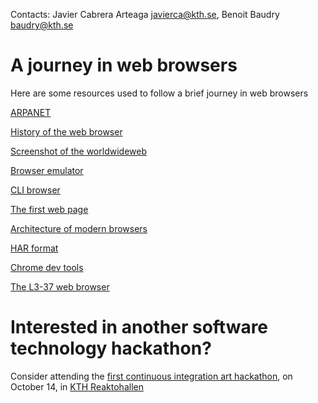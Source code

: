 Contacts: Javier Cabrera Arteaga <javierca@kth.se>, Benoit Baudry <baudry@kth.se>

# A journey in web browsers

Here are some resources used to follow a brief journey in web browsers

[ARPANET](https://en.wikipedia.org/wiki/ARPANET)

[History of the web browser](https://en.wikipedia.org/wiki/History_of_the_web_browser)

[Screenshot of the worldwideweb](https://www.w3.org/History/1994/WWW/Journals/CACM/screensnap2_24c.gif)

[Browser emulator](http://dejavu.org/emulator.htm)

[CLI browser](http://line-mode.cern.ch/www/hypertext/WWW/People.html)

[The first web page](http://info.cern.ch/hypertext/WWW/TheProject.html)

[Architecture of modern browsers](https://cryptpad.fr/whiteboard/#/2/whiteboard/view/TYTOqui8KXxA-68Z5fonkmvgSd2+-DSr6PiieL8CvLg/embed/present/) 

[HAR format](https://w3c.github.io/web-performance/specs/HAR/Overview.html#sec-object-types-cookies)

[Chrome dev tools](https://chromedevtools.github.io/devtools-protocol/tot/DOM)

[The L3-37 web browser](https://github.com/Jacarte/L3-37-Browser/releases)

# Interested in another software technology hackathon?

Consider attending the [first continuous integration art hackathon](https://castor-software-days-2019.github.io/ci_art_hackathon), on October 14, in [KTH Reaktohallen](https://www.r1.kth.se/)
